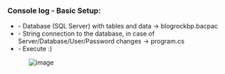 <h3>Console log - Basic Setup:</h3>

<ul>
	<li> - Database (SQL Server) with tables and data -> blogrockbp.bacpac </li>
	<li> - String connection to the database, in case of Server/Database/User/Password changes -> program.cs </li>
	<li> - Execute :) </li>
<ul>

![image](https://github.com/user-attachments/assets/7e14d510-f6dc-4fb1-97f5-4dccd4081f99)

